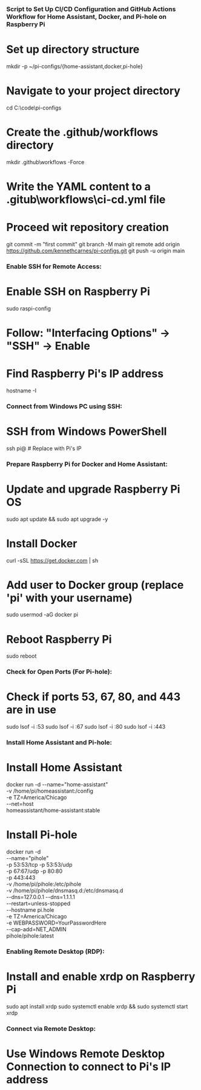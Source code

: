 ### Script to Set Up CI/CD Configuration and GitHub Actions Workflow for Home Assistant, Docker, and Pi-hole on Raspberry Pi

# Set up directory structure
mkdir -p ~/pi-configs/{home-assistant,docker,pi-hole}

# Navigate to your project directory
cd C:\code\pi-configs

# Create the .github/workflows directory
mkdir .github\workflows -Force

# Write the YAML content to a .gitub\workflows\ci-cd.yml file

# Proceed wit repository creation
git commit -m "first commit"
git branch -M main
git remote add origin https://github.com/kennethcarnes/pi-configs.git
git push -u origin main

### Enable SSH for Remote Access:
# Enable SSH on Raspberry Pi
sudo raspi-config
# Follow: "Interfacing Options" -> "SSH" -> Enable

# Find Raspberry Pi's IP address
hostname -I

### Connect from Windows PC using SSH:
# SSH from Windows PowerShell
ssh pi@<raspberry-pi-ip> # Replace <raspberry-pi-ip> with Pi's IP

### Prepare Raspberry Pi for Docker and Home Assistant:
# Update and upgrade Raspberry Pi OS
sudo apt update && sudo apt upgrade -y

# Install Docker
curl -sSL https://get.docker.com | sh

# Add user to Docker group (replace 'pi' with your username)
sudo usermod -aG docker pi

# Reboot Raspberry Pi
sudo reboot

### Check for Open Ports (For Pi-hole):
# Check if ports 53, 67, 80, and 443 are in use
sudo lsof -i :53
sudo lsof -i :67
sudo lsof -i :80
sudo lsof -i :443

### Install Home Assistant and Pi-hole:
# Install Home Assistant
docker run -d --name="home-assistant" \
  -v /home/pi/homeassistant:/config \
  -e TZ=America/Chicago \
  --net=host \
  homeassistant/home-assistant:stable

# Install Pi-hole
docker run -d \
  --name="pihole" \
  -p 53:53/tcp -p 53:53/udp \
  -p 67:67/udp -p 80:80 \
  -p 443:443 \
  -v /home/pi/pihole:/etc/pihole \
  -v /home/pi/pihole/dnsmasq.d:/etc/dnsmasq.d \
  --dns=127.0.0.1 --dns=1.1.1.1 \
  --restart=unless-stopped \
  --hostname pi.hole \
  -e TZ=America/Chicago \
  -e WEBPASSWORD=YourPasswordHere \
  --cap-add=NET_ADMIN \
  pihole/pihole:latest

### Enabling Remote Desktop (RDP):
# Install and enable xrdp on Raspberry Pi
sudo apt install xrdp
sudo systemctl enable xrdp && sudo systemctl start xrdp

### Connect via Remote Desktop:
# Use Windows Remote Desktop Connection to connect to Pi's IP address

